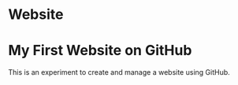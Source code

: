 # Website
# My First Website on GitHub

This is an experiment to create and manage a website using GitHub.


